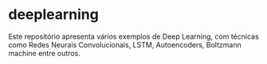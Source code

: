 # deeplearning
Este repositório apresenta vários exemplos de Deep Learning, com técnicas como Redes Neurais Convolucionais, LSTM, Autoencoders, Boltzmann machine entre outros.

